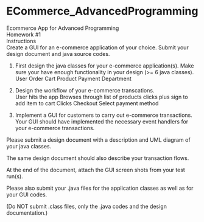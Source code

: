 # ECommerce_AdvancedProgramming
Ecommerce App for Advanced Programming  
Homework #1  
Instructions  	 
Create a GUI for an e-commerce application of your choice.   Submit your design document and java source codes.  

1.  First design the java classes for your e-commerce application(s).  Make sure your have enough functionality in your design  (>= 6 java classes).
  User
  Order
  Cart
  Product
  Payment
  Department


2. Design the workflow of your e-commerce transcations.  
  User hits the app
  Browses through list of products
  clicks plus sign to add item to cart
  Clicks Checkout
  Select payment method
  
3. Implement a GUI for customers to carry out e-commerce transactions.   Your GUI should have implemented the necessary event handlers for your e-commerce transactions.  

Please submit a design document with a description and UML diagram of your java classes.

The same design document should also describe your transaction flows.

At the end of the document, attach the GUI screen shots from your test run(s).

Please also submit your .java files for the application classes as well as for your GUI codes.

(Do NOT submit .class files, only the .java codes and the design documentation.)
